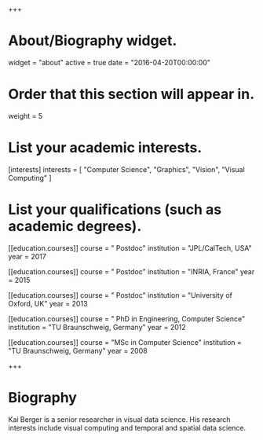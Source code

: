 +++
# About/Biography widget.
widget = "about"
active = true
date = "2016-04-20T00:00:00"

# Order that this section will appear in.
weight = 5

# List your academic interests.
[interests]
  interests = [
    "Computer Science",
    "Graphics",
    "Vision",
    "Visual Computing"
  ]

# List your qualifications (such as academic degrees).
[[education.courses]]
  course = " Postdoc"
  institution = "JPL/CalTech, USA"
  year = 2017

[[education.courses]]
  course = " Postdoc"
  institution = "INRIA, France"
  year = 2015

[[education.courses]]
  course = " Postdoc"
  institution = "University of Oxford, UK"
  year = 2013

[[education.courses]]
  course = " PhD in Engineering, Computer Science"
  institution = "TU Braunschweig, Germany"
  year = 2012

[[education.courses]]
  course = "MSc in Computer Science"
  institution = "TU Braunschweig, Germany"
  year = 2008
 
+++

# Biography

Kai Berger is a senior researcher in visual data science. His research interests include visual computing and temporal and spatial data science. 